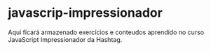# javascrip-impressionador

Aqui ficará armazenado exercícios e conteudos aprendido no curso JavaScript Impressionador da Hashtag.
